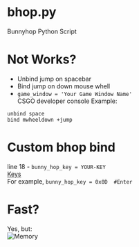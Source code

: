 # bhop.py
Bunnyhop Python Script
# Not Works?
 - Unbind jump on spacebar<br />
 - Bind jump on down mouse whell<br />
 - ```game_window = 'Your Game Window Name'```<br />
CSGO developer console Example:<br />
```
unbind space
bind mwheeldown +jump
```
# Custom bhop bind
line 18 - ```bunny_hop_key = YOUR-KEY```<br/>
[Keys](https://docs.microsoft.com/en-us/windows/win32/inputdev/virtual-key-codes)<br/>
For example, ```bunny_hop_key = 0x0D  #Enter```
# Fast?
Yes, but:<br />
![Memory](https://user-images.githubusercontent.com/68371847/111786410-57b5e880-88f0-11eb-8e49-ecc449440521.png)

